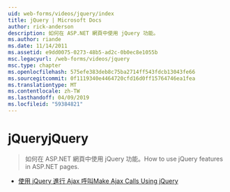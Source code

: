 ```yaml
---
uid: web-forms/videos/jquery/index
title: jQuery | Microsoft Docs
author: rick-anderson
description: 如何在 ASP.NET 網頁中使用 jQuery 功能。
ms.author: riande
ms.date: 11/14/2011
ms.assetid: e9dd0075-0273-48b5-ad2c-0b0ec8e1055b
msc.legacyurl: /web-forms/videos/jquery
msc.type: chapter
ms.openlocfilehash: 575efe383deb8c75ba2714ff543fdcb13043fe66
ms.sourcegitcommit: 0f1119340e4464720cfd16d0ff15764746ea1fea
ms.translationtype: MT
ms.contentlocale: zh-TW
ms.lasthandoff: 04/09/2019
ms.locfileid: "59384821"
---
```

# <a name="jquery"></a><span data-ttu-id="cb46e-103">jQuery</span><span class="sxs-lookup"><span data-stu-id="cb46e-103">jQuery</span></span>

> <span data-ttu-id="cb46e-104">如何在 ASP.NET 網頁中使用 jQuery 功能。</span><span class="sxs-lookup"><span data-stu-id="cb46e-104">How to use jQuery features in ASP.NET pages.</span></span>


- [<span data-ttu-id="cb46e-105">使用 jQuery 進行 Ajax 呼叫</span><span class="sxs-lookup"><span data-stu-id="cb46e-105">Make Ajax Calls Using jQuery</span></span>](how-do-i-make-ajax-calls-using-jquery.md)
